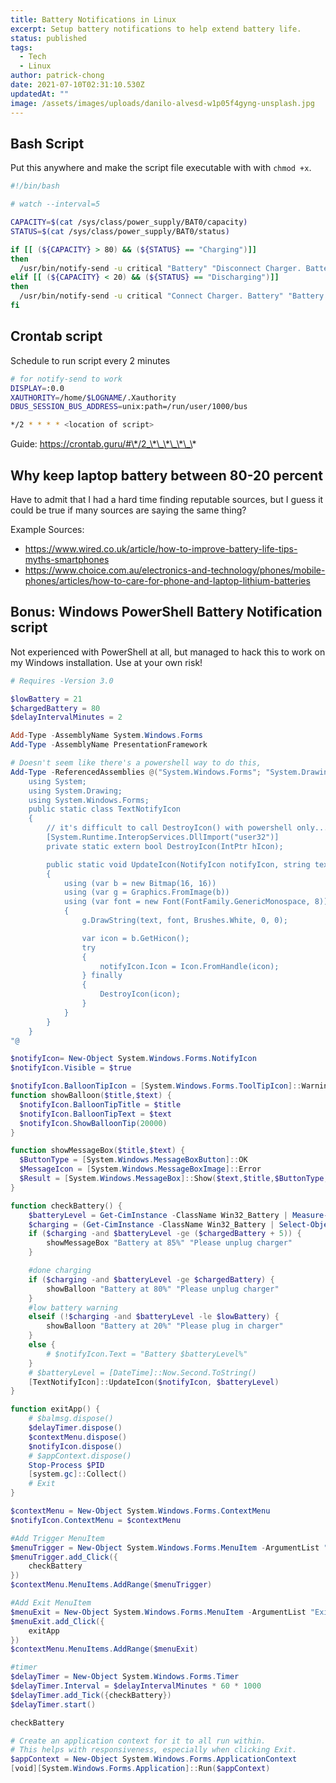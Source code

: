 ```yaml
---
title: Battery Notifications in Linux
excerpt: Setup battery notifications to help extend battery life.
status: published
tags:
  - Tech
  - Linux
author: patrick-chong
date: 2021-07-10T02:31:10.530Z
updatedAt: ""
image: /assets/images/uploads/danilo-alvesd-w1p05f4gyng-unsplash.jpg
---
```


## Bash Script

Put this anywhere and make the script file executable with with `chmod +x`.

```bash
#!/bin/bash

# watch --interval=5

CAPACITY=$(cat /sys/class/power_supply/BAT0/capacity)
STATUS=$(cat /sys/class/power_supply/BAT0/status)

if [[ (${CAPACITY} > 80) && (${STATUS} == "Charging")]]
then
  /usr/bin/notify-send -u critical "Battery" "Disconnect Charger. Battery is above 80%"
elif [[ (${CAPACITY} < 20) && (${STATUS} == "Discharging")]]
then
  /usr/bin/notify-send -u critical "Connect Charger. Battery" "Battery is below 20%"
fi
```

## Crontab script

Schedule to run script every 2 minutes

```bash
# for notify-send to work
DISPLAY=:0.0
XAUTHORITY=/home/$LOGNAME/.Xauthority
DBUS_SESSION_BUS_ADDRESS=unix:path=/run/user/1000/bus

*/2 * * * * <location of script>
```

Guide: https://crontab.guru/#\*/2_\*\_\*\_\*\_\*

## Why keep laptop battery between 80-20 percent

Have to admit that I had a hard time finding reputable sources, but I guess it could be true if many sources are saying the same thing?

Example Sources:

- https://www.wired.co.uk/article/how-to-improve-battery-life-tips-myths-smartphones
- https://www.choice.com.au/electronics-and-technology/phones/mobile-phones/articles/how-to-care-for-phone-and-laptop-lithium-batteries

## Bonus: Windows PowerShell Battery Notification script

Not experienced with PowerShell at all, but managed to hack this to work on my Windows installation. Use at your own risk!

```powershell
# Requires -Version 3.0

$lowBattery = 21
$chargedBattery = 80
$delayIntervalMinutes = 2

Add-Type -AssemblyName System.Windows.Forms
Add-Type -AssemblyName PresentationFramework

# Doesn't seem like there's a powershell way to do this,
Add-Type -ReferencedAssemblies @("System.Windows.Forms"; "System.Drawing") -TypeDefinition @"
    using System;
    using System.Drawing;
    using System.Windows.Forms;
    public static class TextNotifyIcon
    {
        // it's difficult to call DestroyIcon() with powershell only...
        [System.Runtime.InteropServices.DllImport("user32")]
        private static extern bool DestroyIcon(IntPtr hIcon);

        public static void UpdateIcon(NotifyIcon notifyIcon, string text)
        {
            using (var b = new Bitmap(16, 16))
            using (var g = Graphics.FromImage(b))
            using (var font = new Font(FontFamily.GenericMonospace, 8))
            {
                g.DrawString(text, font, Brushes.White, 0, 0);

                var icon = b.GetHicon();
                try
                {
                    notifyIcon.Icon = Icon.FromHandle(icon);
                } finally
                {
                    DestroyIcon(icon);
                }
            }
        }
    }
"@

$notifyIcon= New-Object System.Windows.Forms.NotifyIcon
$notifyIcon.Visible = $true

$notifyIcon.BalloonTipIcon = [System.Windows.Forms.ToolTipIcon]::Warning
function showBalloon($title,$text) {
  $notifyIcon.BalloonTipTitle = $title
  $notifyIcon.BalloonTipText = $text
  $notifyIcon.ShowBalloonTip(20000)
}

function showMessageBox($title,$text) {
  $ButtonType = [System.Windows.MessageBoxButton]::OK
  $MessageIcon = [System.Windows.MessageBoxImage]::Error
  $Result = [System.Windows.MessageBox]::Show($text,$title,$ButtonType,$MessageIcon)
}

function checkBattery() {
    $batteryLevel = Get-CimInstance -ClassName Win32_Battery | Measure-Object -Property EstimatedChargeRemaining -Average | Select-Object -ExpandProperty Average
    $charging = (Get-CimInstance -ClassName Win32_Battery | Select-Object -ExpandProperty BatteryStatus) -ne 1
    if ($charging -and $batteryLevel -ge ($chargedBattery + 5)) {
        showMessageBox "Battery at 85%" "Please unplug charger"
    }

    #done charging
    if ($charging -and $batteryLevel -ge $chargedBattery) {
        showBalloon "Battery at 80%" "Please unplug charger"
    }
    #low battery warning
    elseif (!$charging -and $batteryLevel -le $lowBattery) {
        showBalloon "Battery at 20%" "Please plug in charger"
    }
    else {
        # $notifyIcon.Text = "Battery $batteryLevel%"
    }
    # $batteryLevel = [DateTime]::Now.Second.ToString()
    [TextNotifyIcon]::UpdateIcon($notifyIcon, $batteryLevel)
}

function exitApp() {
    # $balmsg.dispose()
    $delayTimer.dispose()
    $contextMenu.dispose()
    $notifyIcon.dispose()
    # $appContext.dispose()
    Stop-Process $PID
    [system.gc]::Collect()
    # Exit
}

$contextMenu = New-Object System.Windows.Forms.ContextMenu
$notifyIcon.ContextMenu = $contextMenu

#Add Trigger MenuItem
$menuTrigger = New-Object System.Windows.Forms.MenuItem -ArgumentList "Trigger"
$menuTrigger.add_Click({
    checkBattery
})
$contextMenu.MenuItems.AddRange($menuTrigger)

#Add Exit MenuItem
$menuExit = New-Object System.Windows.Forms.MenuItem -ArgumentList "Exit"
$menuExit.add_Click({
    exitApp
})
$contextMenu.MenuItems.AddRange($menuExit)

#timer
$delayTimer = New-Object System.Windows.Forms.Timer
$delayTimer.Interval = $delayIntervalMinutes * 60 * 1000
$delayTimer.add_Tick({checkBattery})
$delayTimer.start()

checkBattery

# Create an application context for it to all run within.
# This helps with responsiveness, especially when clicking Exit.
$appContext = New-Object System.Windows.Forms.ApplicationContext
[void][System.Windows.Forms.Application]::Run($appContext)
```
